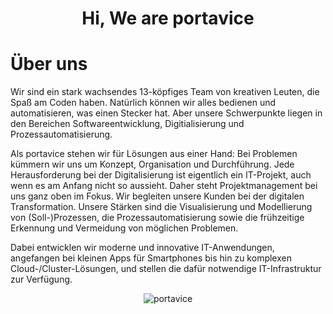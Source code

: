 <h1 align="center">Hi, We are portavice</h1>

# Über uns
Wir sind ein stark wachsendes 13-köpfiges Team von kreativen Leuten, die Spaß am Coden haben. Natürlich können wir alles bedienen und automatisieren, was einen Stecker hat. Aber unsere Schwerpunkte liegen in den Bereichen Softwareentwicklung, Digitialisierung und Prozessautomatisierung.

Als portavice stehen wir für Lösungen aus einer Hand: Bei Problemen kümmern wir uns um Konzept, Organisation und Durchführung. Jede Herausforderung bei der Digitalisierung ist eigentlich ein IT-Projekt, auch wenn es am Anfang nicht so aussieht. Daher steht Projektmanagement bei uns ganz oben im Fokus. Wir begleiten unsere Kunden bei der digitalen Transformation. Unsere Stärken sind die Visualisierung und Modellierung von (Soll-)Prozessen, die Prozessautomatisierung sowie die frühzeitige Erkennung und Vermeidung von möglichen Problemen.

Dabei entwicklen wir moderne und innovative IT-Anwendungen, angefangen bei kleinen Apps für Smartphones bis hin zu komplexen Cloud-/Cluster-Lösungen, und stellen die dafür notwendige IT-Infrastruktur zur Verfügung.

<p align="center"> <img src="https://komarev.com/ghpvc/?username=portavice&label=Profile%20views&color=0e75b6&style=flat" alt="portavice" /> </p>
